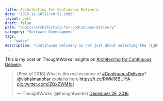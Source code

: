```yaml
---
title: Architecting For Continuous Delivery
date: "2015-11-20T22:40:32.169Z"
layout: post
draft: false
path: "/posts/architecting-for-continuous-delivery"
category: "Software Development"
tags:
  - "swdev"
description: "Continuous Delivery is not just about selecting the right tools. The application should also be architected in a way to make it effective."
---
```



This is my post on ThoughtWorks Insights on [Architecting for Continuous Delivery](https://www.thoughtworks.com/insights/blog/architecting-continuous-delivery)

<blockquote class="twitter-tweet"><p lang="en" dir="ltr">[Best of 2016] What is the real essence of <a href="https://twitter.com/hashtag/ContinuousDelivery?src=hash&amp;ref_src=twsrc%5Etfw">#ContinuousDelivery</a>? <a href="https://twitter.com/vishalmanohar?ref_src=twsrc%5Etfw">@vishalmanohar</a> explains here <a href="https://t.co/RWkR6BUlYA">https://t.co/RWkR6BUlYA</a> <a href="https://t.co/IZQxZWM1dI">pic.twitter.com/IZQxZWM1dI</a></p>&mdash; ThoughtWorks (@thoughtworks) <a href="https://twitter.com/thoughtworks/status/814216608096854016?ref_src=twsrc%5Etfw">December 28, 2016</a></blockquote>
